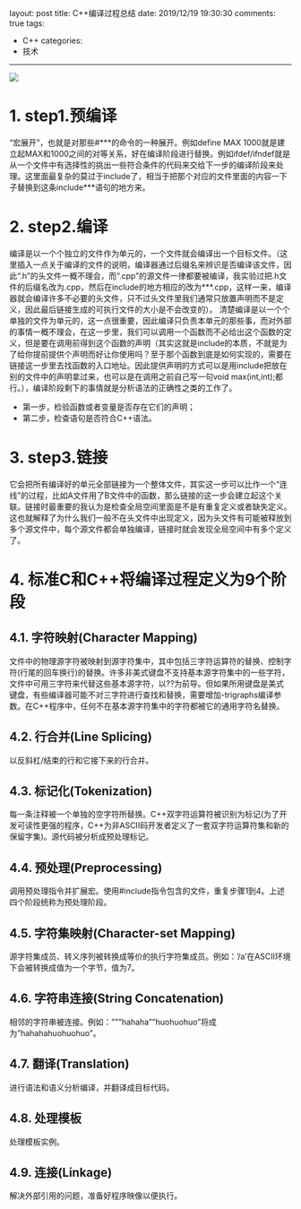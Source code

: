 layout: post
title: C++编译过程总结
date: 2019/12/19 19:30:30
comments: true
tags:
- C++
categories:
- 技术

---
<img src="../../../../uploads/CppCompile.jpg" class="full-image" />

# 1. step1.预编译
“宏展开”，也就是对那些\#\*\*\*的命令的一种展开。例如define MAX 1000就是建立起MAX和1000之间的对等关系，好在编译阶段进行替换。例如ifdef/ifndef就是从一个文件中有选择性的挑出一些符合条件的代码来交给下一步的编译阶段来处理。这里面最复杂的莫过于include了，相当于把那个对应的文件里面的内容一下子替换到这条include***语句的地方来。

<!-- more -->

# 2. step2.编译
编译是以一个个独立的文件作为单元的，一个文件就会编译出一个目标文件。（这里插入一点关于编译的文件的说明，编译器通过后缀名来辨识是否编译该文件，因此“.h”的头文件一概不理会，而“.cpp”的源文件一律都要被编译，我实验过把.h文件的后缀名改为.cpp，然后在include的地方相应的改为\*\*\*.cpp，这样一来，编译器就会编译许多不必要的头文件，只不过头文件里我们通常只放置声明而不是定义，因此最后链接生成的可执行文件的大小是不会改变的）。
清楚编译是以一个个单独的文件为单元的，这一点很重要，因此编译只负责本单元的那些事，而对外部的事情一概不理会，在这一步里，我们可以调用一个函数而不必给出这个函数的定义，但是要在调用前得到这个函数的声明（其实这就是include的本质，不就是为了给你提前提供个声明而好让你使用吗？至于那个函数到底是如何实现的，需要在链接这一步里去找函数的入口地址。因此提供声明的方式可以是用include把放在别的文件中的声明拿过来，也可以是在调用之前自己写一句void max(int,int);都行。），编译阶段剩下的事情就是分析语法的正确性之类的工作了。
- 第一步，检验函数或者变量是否存在它们的声明；
- 第二步，检查语句是否符合C++语法。

# 3. step3.链接
它会把所有编译好的单元全部链接为一个整体文件，其实这一步可以比作一个“连线”的过程，比如A文件用了B文件中的函数，那么链接的这一步会建立起这个关联。链接时最重要的我认为是检查全局空间里面是不是有重复定义或者缺失定义。这也就解释了为什么我们一般不在头文件中出现定义，因为头文件有可能被释放到多个源文件中，每个源文件都会单独编译，链接时就会发现全局空间中有多个定义了。

# 4. 标准C和C++将编译过程定义为9个阶段
## 4.1. 字符映射(Character Mapping)

文件中的物理源字符被映射到源字符集中，其中包括三字符运算符的替换、控制字符(行尾的回车换行)的替换。许多非美式键盘不支持基本源字符集中的一些字符，文件中可用三字符来代替这些基本源字符，以\?\?为前导。但如果所用键盘是美式键盘，有些编译器可能不对三字符进行查找和替换，需要增加-trigraphs编译参数。在C++程序中，任何不在基本源字符集中的字符都被它的通用字符名替换。

## 4.2. 行合并(Line Splicing)

以反斜杠/结束的行和它接下来的行合并。

## 4.3. 标记化(Tokenization)

每一条注释被一个单独的空字符所替换。C++双字符运算符被识别为标记(为了开发可读性更强的程序，C++为非ASCII码开发者定义了一套双字符运算符集和新的保留字集)。源代码被分析成预处理标记。

## 4.4. 预处理(Preprocessing)

调用预处理指令并扩展宏。使用#include指令包含的文件，重复步骤1到4。上述四个阶段统称为预处理阶段。

## 4.5. 字符集映射(Character-set Mapping)

源字符集成员、转义序列被转换成等价的执行字符集成员。例如：’/a’在ASCII环境下会被转换成值为一个字节，值为7。

## 4.6. 字符串连接(String Concatenation)

相邻的字符串被连接。例如：”””hahaha””huohuohuo”将成为”hahahahuohuohuo”。

## 4.7. 翻译(Translation)

进行语法和语义分析编译，并翻译成目标代码。

## 4.8. 处理模板

处理模板实例。

## 4.9. 连接(Linkage)

解决外部引用的问题，准备好程序映像以便执行。
